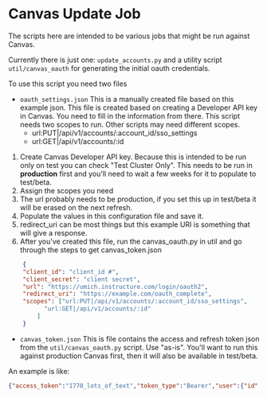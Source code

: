 # Canvas Update Job

The scripts here are intended to be various jobs that might be run against Canvas.

Currently there is just one: `update_accounts.py` and a utility script `util/canvas_oauth` for generating the initial oauth credentials.

To use this script you need two files 
* `oauth_settings.json` 
    This is a manually created file based on this example json.
    This file is created based on creating a Developer API key in Canvas. You need to fill in the information from there. This script needs two scopes to run. Other scripts may need different scopes.
    * url:PUT|/api/v1/accounts/:account_id/sso_settings 
    * url:GET|/api/v1/accounts/:id

1. Create Canvas Developer API key. Because this is intended to be run only on test you can check "Test Cluster Only". This needs to be run in **production** first and you'll need to wait a few weeks for it to populate to test/beta.
1. Assign the scopes you need
1. The url probably needs to be production, if you set this up in test/beta it will be erased on the next refresh. 
1. Populate the values in this configuration file and save it.
1. redirect_uri can be most things but this example URI is something that will give a response.
1. After you've created this file, run the canvas_oauth.py in util and go through the steps to get canvas_token.json

```json
    {
    "client_id": "client_id #",
    "client_secret": "client secret",
    "url": "https://umich.instructure.com/login/oauth2",
    "redirect_uri": "https://example.com/oauth_complete",
    "scopes": ["url:PUT|/api/v1/accounts/:account_id/sso_settings", 
          "url:GET|/api/v1/accounts/:id"
        ]
    }
```

* `canvas_token.json`
This is file contains the access and refresh token json from the `util/canvas_oauth.py` script. Use "as-is".  You'll want to run this against production Canvas first, then it will also be available in test/beta.

An example is like:

```json
{"access_token":"1770_lots_of_text","token_type":"Bearer","user":{"id":1,"name":"User Name","global_id":"17700000000000001","effective_locale":"en"},"refresh_token":"1770~_lots_of_text","expires_in":3600}
```
